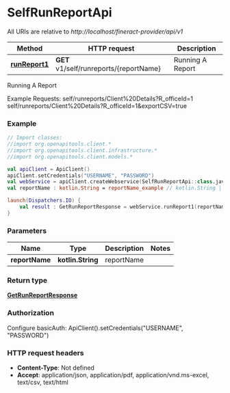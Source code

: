 # SelfRunReportApi

All URIs are relative to *http://localhost/fineract-provider/api/v1*

| Method | HTTP request | Description |
| ------------- | ------------- | ------------- |
| [**runReport1**](SelfRunReportApi.md#runReport1) | **GET** v1/self/runreports/{reportName} | Running A Report |



Running A Report

Example Requests:   self/runreports/Client%20Details?R_officeId&#x3D;1   self/runreports/Client%20Details?R_officeId&#x3D;1&amp;exportCSV&#x3D;true

### Example
```kotlin
// Import classes:
//import org.openapitools.client.*
//import org.openapitools.client.infrastructure.*
//import org.openapitools.client.models.*

val apiClient = ApiClient()
apiClient.setCredentials("USERNAME", "PASSWORD")
val webService = apiClient.createWebservice(SelfRunReportApi::class.java)
val reportName : kotlin.String = reportName_example // kotlin.String | reportName

launch(Dispatchers.IO) {
    val result : GetRunReportResponse = webService.runReport1(reportName)
}
```

### Parameters
| Name | Type | Description  | Notes |
| ------------- | ------------- | ------------- | ------------- |
| **reportName** | **kotlin.String**| reportName | |

### Return type

[**GetRunReportResponse**](GetRunReportResponse.md)

### Authorization


Configure basicAuth:
    ApiClient().setCredentials("USERNAME", "PASSWORD")

### HTTP request headers

 - **Content-Type**: Not defined
 - **Accept**: application/json, application/pdf, application/vnd.ms-excel, text/csv, text/html

